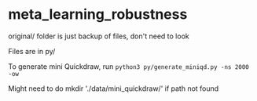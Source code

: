 # meta_learning_robustness

original/ folder is just backup of files, don't need to look

Files are in py/

To generate mini Quickdraw, run `python3 py/generate_miniqd.py -ns 2000 -ow`

Might need to do mkdir './data/mini_quickdraw/' if path not found